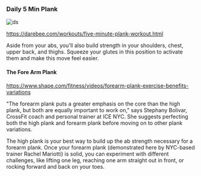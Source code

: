 ### Daily 5 Min Plank
![ds](https://darebee.com/images/workouts/five-minute-plank-workout.jpg)

https://darebee.com/workouts/five-minute-plank-workout.html  

Aside from your abs, you'll also build strength in your shoulders, chest, upper back, and thighs. Squeeze your glutes in this position to activate them and make this move feel easier.

  
#### The Fore Arm Plank 
https://www.shape.com/fitness/videos/forearm-plank-exercise-benefits-variations

"The forearm plank puts a greater emphasis on the core than the high plank, but both are equally important to work on," says Stephany Bolivar, CrossFit coach and personal trainer at ICE NYC. She suggests perfecting both the high plank and forearm plank before moving on to other plank variations.

The high plank is your best way to build up the ab strength necessary for a forearm plank. Once your forearm plank (demonstrated here by NYC-based trainer Rachel Mariotti) is solid, you can experiment with different challenges, like lifting one leg, reaching one arm straight out in front, or rocking forward and back on your toes.


